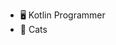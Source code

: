 - 🖥️ Kotlin Programmer
- 🤍 Cats

<!---
uinnn/uinnn is a ✨ special ✨ repository because its `README.md` (this file) appears on your GitHub profile.
You can click the Preview link to take a look at your changes.
--->
